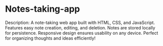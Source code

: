 # Notes-taking-app
Description:  A note-taking web app built with HTML, CSS, and JavaScript. Features easy note creation, editing, and deletion. Notes are stored locally for persistence. Responsive design ensures usability on any device. Perfect for organizing thoughts and ideas efficiently!
